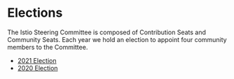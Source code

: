 # Elections

The Istio Steering Committee is composed of Contribution Seats and Community Seats. Each year we hold an election to appoint four community members to the Committee.

* [2021 Election](./2021)
* [2020 Election](./2020)
